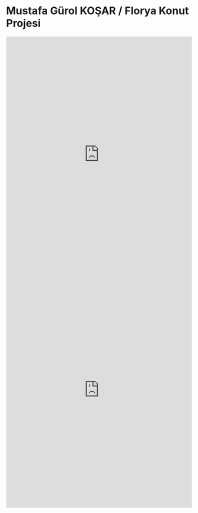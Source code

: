# Mustafa Gürol KOŞAR  /  Florya Konut Projesi
<iframe width="100%" height="640" style="width: 100%; height: 640px; border: none; max-width: 100%;" frameborder="0" allowfullscreen allow="xr-spatial-tracking; gyroscope; accelerometer" scrolling="no" src="https://kuula.co/share/collection/7vfxW?logo=1&info=1&fs=1&vr=0&sd=1&thumbs=1"></iframe>
<iframe width="100%" height="640" style="width: 100%; height: 640px; border: none; max-width: 100%;" frameborder="0" allowfullscreen allow="xr-spatial-tracking; gyroscope; accelerometer" scrolling="no" src="https://kuula.co/share/collection/7vfxz?logo=1&info=1&fs=1&vr=0&sd=1&thumbs=1"></iframe>
